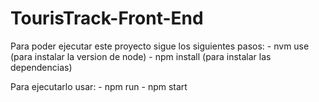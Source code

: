 # TourisTrack-Front-End

Para poder ejecutar este proyecto sigue los siguientes pasos:
    - nvm use (para instalar la version de node)
    - npm install (para instalar las dependencias)

Para ejecutarlo usar:
    - npm run
    - npm start